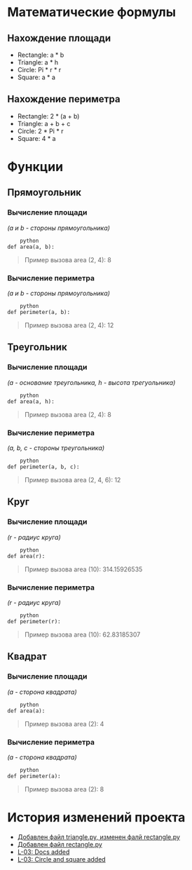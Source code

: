 # Математические формулы

## Нахождение площади
- Rectangle: a * b
- Triangle: a * h
- Circle: Pi * r * r
- Square: a * a

## Нахождение периметра
- Rectangle: 2 * (a + b)
- Triangle: a + b + c
- Circle: 2 * Pi * r
- Square: 4 * a

# Функции

## Прямоугольник

### Вычисление площади
*(a и b - стороны прямоугольника)*
```
    python
def area(a, b):
```
> Пример вызова area (2, 4): 8
### Вычисление периметра
*(a и b - стороны прямоугольника)*
```
    python
def perimeter(a, b):
```
> Пример вызова area (2, 4): 12

## Треугольник

### Вычисление площади
*(a - основание треугольника, h - высота трегуольника)*
```
    python
def area(a, h):
```
> Пример вызова area (2, 4): 8
### Вычисление периметра
*(a, b, c - стороны треугольника)*
```
    python
def perimeter(a, b, c):
```
> Пример вызова area (2, 4, 6): 12

## Круг

### Вычисление площади
*(r - радиус круга)*
```
    python
def area(r):
```
> Пример вызова area (10): 314.15926535
### Вычисление периметра
*(r - радиус круга)*
```
    python
def perimeter(r):
```
> Пример вызова area (10): 62.83185307

## Квадрат

### Вычисление площади
*(a - сторона квадрата)*
```
    python
def area(a):
```
> Пример вызова area (2): 4
### Вычисление периметра
*(a - сторона квадрата)*
```
    python
def perimeter(a):
```
> Пример вызова area (2): 8

# История изменений проекта
- [Добавлен файл triangle.py, изменен фалй rectangle.py](https://github.com/STGe0/geometric_lib/commit/a15787c357bde4340f2492fd86ae342217f95d98)
- [Добавлен файл rectangle.py](https://github.com/STGe0/geometric_lib/commit/36a7ed5076c73ca373bec64b330ac842ef180289)
- [L-03: Docs added](https://github.com/STGe0/geometric_lib/commit/d078c8d9ee6155f3cb0e577d28d337b791de28e2)
- [L-03: Circle and square added](https://github.com/STGe0/geometric_lib/commit/8ba9aeb3cea847b63a91ac378a2a6db758682460)
